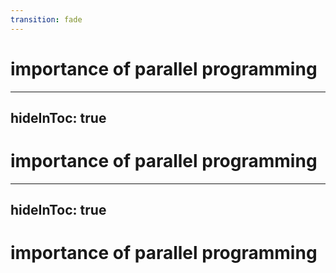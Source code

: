 ```yaml
---
transition: fade
---
```

# importance of parallel programming

<!--
### importance of parallel programming
- Moore's law: number of transistors in integrated circuit doubles every two years
- transistor is essential building block of modern computer systems
- more transistors => more computing power
- does not scale infinitely, because of physics
- other solution for increasing computing power of computer system
- introducing parallel code execution on multiple integrated circuits OR CPUs...
-->

---
hideInToc: true
---

# importance of parallel programming

<div class="flex w-full h-full justify-between items-center">
<Figure src="/moores-law.png" caption="Moore's Law" class="flex-none w-130"/>

<div v-click class="flex flex-col w-min h-full justify-around items-center mr-10">
<Figure src="/ic.png" class="w-40"/>
<Arrow x1="724" y1="302" x2="764" y2="414" />
<Arrow x1="884" y1="302" x2="844" y2="415" />
<Figure src="/ic.png" class="w-20"/>
</div>
</div>

<!--
### importance of parallel programming
- Moore's law: number of transistors in integrated circuit doubles every two years
- transistor is essential building block of modern computer systems
- more transistors => more computing power
- does not scale infinitely, because of physics
- other solution for increasing computing power of computer system
- introducing parallel code execution on multiple integrated circuits OR CPUs...
-->

---
hideInToc: true
---

# importance of parallel programming

<div class="flex h-full justify-evenly items-center">

<Figure src="/ic.png" class="w-40"/>
<div class="i-tabler-plus text-3xl"/>
<Figure src="/ic.png" class="w-40"/>
<div class="i-tabler-plus text-3xl"/>
<Figure src="/ic.png" class="w-40"/>
</div>

<!--
### importance of parallel programming
- Moore's law: number of transistors in integrated circuit doubles every two years
- transistor is essential building block of modern computer systems
- more transistors => more computing power
- does not scale infinitely, because of physics
- other solution for increasing computing power of computer system
- introducing parallel code execution on multiple integrated circuits OR CPUs...
-->
